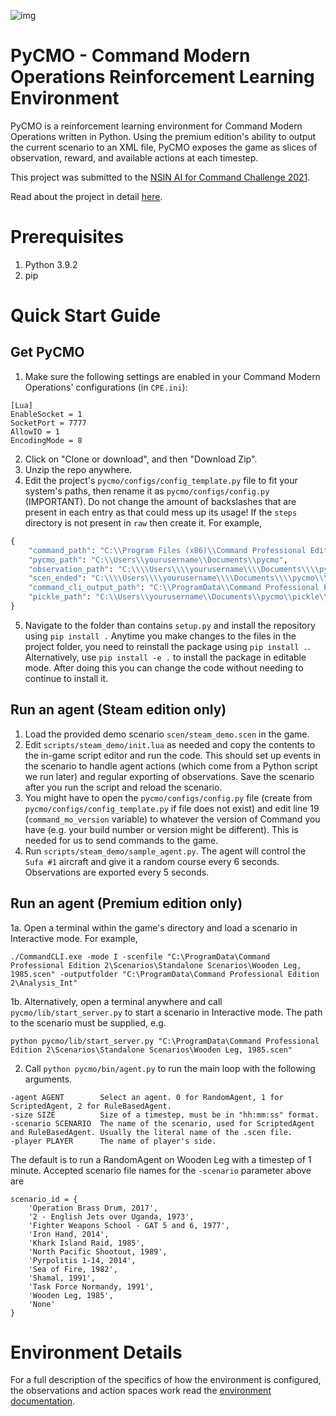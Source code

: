 ![img](https://hb.imgix.net/05f49fdf2ca2abd4544cdb22345a4a9d29f11051.jpeg?auto=compress,format&fit=crop&h=353&w=616&s=9954ab723bba102a78aaaf27c930329c)
# PyCMO - Command Modern Operations Reinforcement Learning Environment
PyCMO is a reinforcement learning environment for Command Modern Operations written in Python. Using the premium edition's ability to output the current scenario to an XML file, PyCMO exposes the game as slices of observation, reward, and available actions at each timestep. 

This project was submitted to the [NSIN AI for Command Challenge 2021](https://www.nsin.us/events/2021-07-05-ai-command/).

Read about the project in detail [here](https://minhhua.com/pycmo/).

# Prerequisites
1. Python 3.9.2
2. pip

# Quick Start Guide
## Get PyCMO
1. Make sure the following settings are enabled in your Command Modern Operations' configurations (in `CPE.ini`):  
```
[Lua]
EnableSocket = 1
SocketPort = 7777
AllowIO = 1
EncodingMode = 8
```
2. Click on "Clone or download", and then "Download Zip". 
3. Unzip the repo anywhere.
4. Edit the project's `pycmo/configs/config_template.py` file to fit your system's paths, then rename it as `pycmo/configs/config.py` (IMPORTANT). Do not change the amount of backslashes that are present in each entry as that could mess up its usage! If the `steps` directory is not present in `raw` then create it. For example,
```python
{
    "command_path": "C:\\Program Files (x86)\\Command Professional Edition 2\\",
    "pycmo_path": "C:\\Users\\yourusername\\Documents\\pycmo",
    "observation_path": "C:\\\\Users\\\\yourusername\\\\Documents\\\\pycmo\\\\raw\\\\steps\\\\",
    "scen_ended": "C:\\\\Users\\\\yourusername\\\\Documents\\\\pycmo\\\\pycmo\\\\configs\\\\scen_has_ended.txt",
    "command_cli_output_path": "C:\\ProgramData\\Command Professional Edition 2\\Analysis_Int",
    "pickle_path": "C:\\Users\\yourusername\\Documents\\pycmo\\pickle\\"
}
```
5. Navigate to the folder than contains `setup.py` and install the repository using `pip install .` Anytime you make changes to the files in the project folder, you need to reinstall the package using `pip install .`. Alternatively, use `pip install -e .` to install the package in editable mode. After doing this you can change the code without needing to continue to install it.

## Run an agent (Steam edition only)
1. Load the provided demo scenario `scen/steam_demo.scen` in the game.
2. Edit `scripts/steam_demo/init.lua` as needed and copy the contents to the in-game script editor and run the code. This should set up events in the scenario to handle agent actions (which come from a Python script we run later) and regular exporting of observations. Save the scenario after you run the script and reload the scenario.
3. You might have to open the `pycmo/configs/config.py` file (create from `pycmo/configs/config_template.py` if file does not exist) and edit line 19 (`command_mo_version` variable) to whatever the version of Command you have (e.g. your build number or version might be different). This is needed for us to send commands to the game.
4. Run `scripts/steam_demo/sample_agent.py`. The agent will control the `Sufa #1` aircraft and give it a random course every 6 seconds. Observations are exported every 5 seconds.

## Run an agent (Premium edition only)
1a. Open a terminal within the game's directory and load a scenario in Interactive mode. For example, 
```
./CommandCLI.exe -mode I -scenfile "C:\ProgramData\Command Professional Edition 2\Scenarios\Standalone Scenarios\Wooden Leg, 1985.scen" -outputfolder "C:\ProgramData\Command Professional Edition 2\Analysis_Int"
```
1b. Alternatively, open a terminal anywhere and call `pycmo/lib/start_server.py` to start a scenario in Interactive mode. The path to the scenario must be supplied, e.g.
```
python pycmo/lib/start_server.py "C:\ProgramData\Command Professional Edition 2\Scenarios\Standalone Scenarios\Wooden Leg, 1985.scen"
```
2. Call `python pycmo/bin/agent.py` to run the main loop with the following arguments.
 ```
-agent AGENT        Select an agent. 0 for RandomAgent, 1 for ScriptedAgent, 2 for RuleBasedAgent.
-size SIZE          Size of a timestep, must be in "hh:mm:ss" format.
-scenario SCENARIO  The name of the scenario, used for ScriptedAgent and RuleBasedAgent. Usually the literal name of the .scen file.
-player PLAYER      The name of player's side.
```
The default is to run a RandomAgent on Wooden Leg with a timestep of 1 minute. Accepted scenario file names for the `-scenario` parameter above are
```
scenario_id = {
    'Operation Brass Drum, 2017',
    '2 - English Jets over Uganda, 1973',
    'Fighter Weapons School - GAT 5 and 6, 1977',
    'Iron Hand, 2014',
    'Khark Island Raid, 1985',
    'North Pacific Shootout, 1989',
    'Pyrpolitis 1-14, 2014',
    'Sea of Fire, 1982',
    'Shamal, 1991',
    'Task Force Normandy, 1991',
    'Wooden Leg, 1985',
    'None'
}
```

# Environment Details
For a full description of the specifics of how the environment is configured, the observations and action spaces work read the [environment documentation](https://github.com/duyminh1998/pycmo/blob/main/docs/environment.md).
